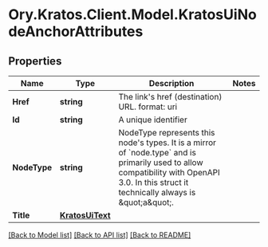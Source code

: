 # Ory.Kratos.Client.Model.KratosUiNodeAnchorAttributes

## Properties

Name | Type | Description | Notes
------------ | ------------- | ------------- | -------------
**Href** | **string** | The link&#39;s href (destination) URL.  format: uri | 
**Id** | **string** | A unique identifier | 
**NodeType** | **string** | NodeType represents this node&#39;s types. It is a mirror of &#x60;node.type&#x60; and is primarily used to allow compatibility with OpenAPI 3.0.  In this struct it technically always is \&quot;a\&quot;. | 
**Title** | [**KratosUiText**](KratosUiText.md) |  | 

[[Back to Model list]](../README.md#documentation-for-models) [[Back to API list]](../README.md#documentation-for-api-endpoints) [[Back to README]](../README.md)

